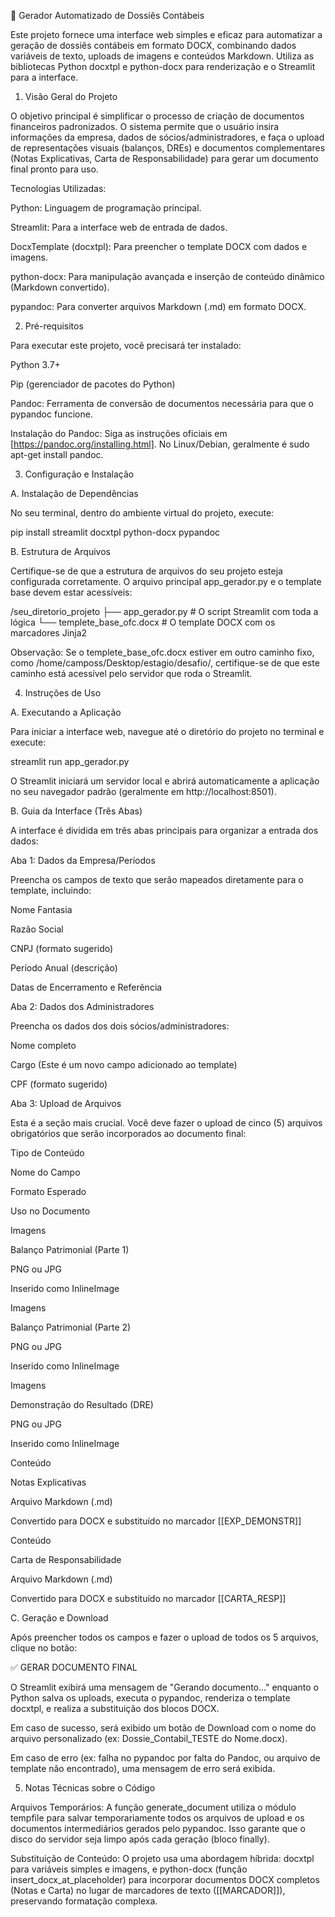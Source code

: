 📄 Gerador Automatizado de Dossiês Contábeis

Este projeto fornece uma interface web simples e eficaz para automatizar a geração de dossiês contábeis em formato DOCX, combinando dados variáveis de texto, uploads de imagens e conteúdos Markdown. Utiliza as bibliotecas Python docxtpl e python-docx para renderização e o Streamlit para a interface.

1. Visão Geral do Projeto

O objetivo principal é simplificar o processo de criação de documentos financeiros padronizados. O sistema permite que o usuário insira informações da empresa, dados de sócios/administradores, e faça o upload de representações visuais (balanços, DREs) e documentos complementares (Notas Explicativas, Carta de Responsabilidade) para gerar um documento final pronto para uso.

Tecnologias Utilizadas:

Python: Linguagem de programação principal.

Streamlit: Para a interface web de entrada de dados.

DocxTemplate (docxtpl): Para preencher o template DOCX com dados e imagens.

python-docx: Para manipulação avançada e inserção de conteúdo dinâmico (Markdown convertido).

pypandoc: Para converter arquivos Markdown (.md) em formato DOCX.

2. Pré-requisitos

Para executar este projeto, você precisará ter instalado:

Python 3.7+

Pip (gerenciador de pacotes do Python)

Pandoc: Ferramenta de conversão de documentos necessária para que o pypandoc funcione.

Instalação do Pandoc: Siga as instruções oficiais em [https://pandoc.org/installing.html]. No Linux/Debian, geralmente é sudo apt-get install pandoc.

3. Configuração e Instalação

A. Instalação de Dependências

No seu terminal, dentro do ambiente virtual do projeto, execute:

pip install streamlit docxtpl python-docx pypandoc


B. Estrutura de Arquivos

Certifique-se de que a estrutura de arquivos do seu projeto esteja configurada corretamente. O arquivo principal app_gerador.py e o template base devem estar acessíveis:

/seu_diretorio_projeto
├── app_gerador.py        # O script Streamlit com toda a lógica
└── templete_base_ofc.docx # O template DOCX com os marcadores Jinja2


Observação: Se o templete_base_ofc.docx estiver em outro caminho fixo, como /home/camposs/Desktop/estagio/desafio/, certifique-se de que este caminho está acessível pelo servidor que roda o Streamlit.

4. Instruções de Uso

A. Executando a Aplicação

Para iniciar a interface web, navegue até o diretório do projeto no terminal e execute:

streamlit run app_gerador.py


O Streamlit iniciará um servidor local e abrirá automaticamente a aplicação no seu navegador padrão (geralmente em http://localhost:8501).

B. Guia da Interface (Três Abas)

A interface é dividida em três abas principais para organizar a entrada dos dados:

Aba 1: Dados da Empresa/Períodos

Preencha os campos de texto que serão mapeados diretamente para o template, incluindo:

Nome Fantasia

Razão Social

CNPJ (formato sugerido)

Período Anual (descrição)

Datas de Encerramento e Referência

Aba 2: Dados dos Administradores

Preencha os dados dos dois sócios/administradores:

Nome completo

Cargo (Este é um novo campo adicionado ao template)

CPF (formato sugerido)

Aba 3: Upload de Arquivos

Esta é a seção mais crucial. Você deve fazer o upload de cinco (5) arquivos obrigatórios que serão incorporados ao documento final:

Tipo de Conteúdo

Nome do Campo

Formato Esperado

Uso no Documento

Imagens

Balanço Patrimonial (Parte 1)

PNG ou JPG

Inserido como InlineImage

Imagens

Balanço Patrimonial (Parte 2)

PNG ou JPG

Inserido como InlineImage

Imagens

Demonstração do Resultado (DRE)

PNG ou JPG

Inserido como InlineImage

Conteúdo

Notas Explicativas

Arquivo Markdown (.md)

Convertido para DOCX e substituído no marcador [[EXP_DEMONSTR]]

Conteúdo

Carta de Responsabilidade

Arquivo Markdown (.md)

Convertido para DOCX e substituído no marcador [[CARTA_RESP]]

C. Geração e Download

Após preencher todos os campos e fazer o upload de todos os 5 arquivos, clique no botão:

✅ GERAR DOCUMENTO FINAL

O Streamlit exibirá uma mensagem de "Gerando documento..." enquanto o Python salva os uploads, executa o pypandoc, renderiza o template docxtpl, e realiza a substituição dos blocos DOCX.

Em caso de sucesso, será exibido um botão de Download com o nome do arquivo personalizado (ex: Dossie_Contabil_TESTE do Nome.docx).

Em caso de erro (ex: falha no pypandoc por falta do Pandoc, ou arquivo de template não encontrado), uma mensagem de erro será exibida.

5. Notas Técnicas sobre o Código

Arquivos Temporários: A função generate_document utiliza o módulo tempfile para salvar temporariamente todos os arquivos de upload e os documentos intermediários gerados pelo pypandoc. Isso garante que o disco do servidor seja limpo após cada geração (bloco finally).

Substituição de Conteúdo: O projeto usa uma abordagem híbrida: docxtpl para variáveis simples e imagens, e python-docx (função insert_docx_at_placeholder) para incorporar documentos DOCX completos (Notas e Carta) no lugar de marcadores de texto ([[MARCADOR]]), preservando formatação complexa.